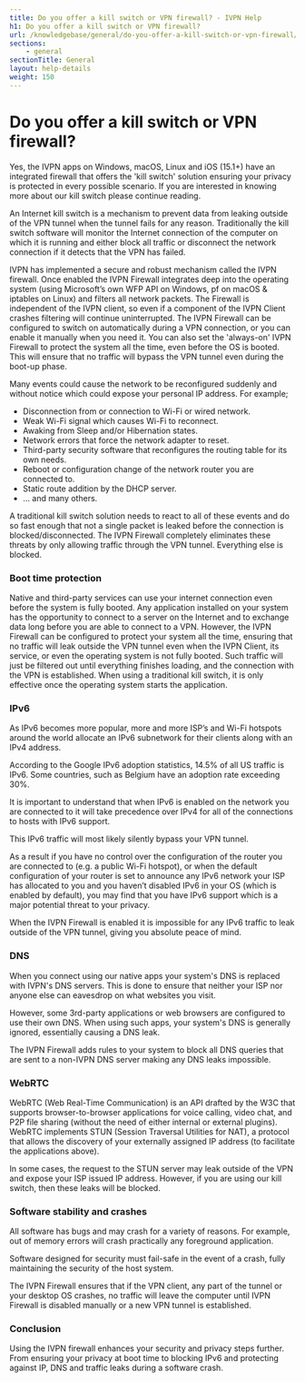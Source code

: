 ```yaml
---
title: Do you offer a kill switch or VPN firewall? - IVPN Help
h1: Do you offer a kill switch or VPN firewall?
url: /knowledgebase/general/do-you-offer-a-kill-switch-or-vpn-firewall/
sections:
    - general
sectionTitle: General
layout: help-details
weight: 150
---
```

# Do you offer a kill switch or VPN firewall?

Yes, the IVPN apps on Windows, macOS, Linux and iOS (15.1+) have an integrated firewall that offers the 'kill switch' solution ensuring your privacy is protected in every possible scenario. If you are interested in knowing more about our kill switch please continue reading.

An Internet kill switch is a mechanism to prevent data from leaking outside of the VPN tunnel when the tunnel fails for any reason. Traditionally the kill switch software will monitor the Internet connection of the computer on which it is running and either block all traffic or disconnect the network connection if it detects that the VPN has failed.

IVPN has implemented a secure and robust mechanism called the IVPN firewall. Once enabled the IVPN Firewall integrates deep into the operating system (using Microsoft’s own WFP API on Windows, pf on macOS & iptables on Linux) and filters all network packets. The Firewall is independent of the IVPN client, so even if a component of the IVPN Client crashes filtering will continue uninterrupted. The IVPN Firewall can be configured to switch on automatically during a VPN connection, or you can enable it manually when you need it. You can also set the 'always-on' IVPN Firewall to protect the system all the time, even before the OS is booted. This will ensure that no traffic will bypass the VPN tunnel even during the boot-up phase.

Many events could cause the network to be reconfigured suddenly and without notice which could expose your personal IP address. For example;

- Disconnection from or connection to Wi-Fi or wired network.
- Weak Wi-Fi signal which causes Wi-Fi to reconnect.
- Awaking from Sleep and/or Hibernation states.
- Network errors that force the network adapter to reset.
- Third-party security software that reconfigures the routing table for its own needs.
- Reboot or configuration change of the network router you are connected to.
- Static route addition by the DHCP server.
- … and many others.

A traditional kill switch solution needs to react to all of these events and do so fast enough that not a single packet is leaked before the connection is blocked/disconnected. The IVPN Firewall completely eliminates these threats by only allowing traffic through the VPN tunnel. Everything else is blocked.

### Boot time protection

Native and third-party services can use your internet connection even before the system is fully booted. Any application installed on your system has the opportunity to connect to a server on the Internet and to exchange data long before you are able to connect to a VPN. However, the IVPN Firewall can be configured to protect your system all the time, ensuring that no traffic will leak outside the VPN tunnel even when the IVPN Client, its service, or even the operating system is not fully booted. Such traffic will just be filtered out until everything finishes loading, and the connection with the VPN is established. When using a traditional kill switch, it is only effective once the operating system starts the application.

### IPv6

As IPv6 becomes more popular, more and more ISP’s and Wi-Fi hotspots around the world allocate an IPv6 subnetwork for their clients along with an IPv4 address.

According to the Google IPv6 adoption statistics, 14.5% of all US traffic is IPv6. Some countries, such as Belgium have an adoption rate exceeding 30%.

It is important to understand that when IPv6 is enabled on the network you are connected to it will take precedence over IPv4 for all of the connections to hosts with IPv6 support.

This IPv6 traffic will most likely silently bypass your VPN tunnel.

As a result if you have no control over the configuration of the router you are connected to (e.g. a public Wi-Fi hotspot), or when the default configuration of your router is set to announce any IPv6 network your ISP has allocated to you and you haven’t disabled IPv6 in your OS (which is enabled by default), you may find that you have IPv6 support which is a major potential threat to your privacy.

When the IVPN Firewall is enabled it is impossible for any IPv6 traffic to leak outside of the VPN tunnel, giving you absolute peace of mind.

### DNS

When you connect using our native apps your system's DNS is replaced with IVPN's DNS servers. This is done to ensure that neither your ISP nor anyone else can eavesdrop on what websites you visit.

However, some 3rd-party applications or web browsers are configured to use their own DNS. When using such apps, your system's DNS is generally ignored, essentially causing a DNS leak. 

The IVPN Firewall adds rules to your system to block all DNS queries that are sent to a non-IVPN DNS server making any DNS leaks impossible.

### WebRTC

WebRTC (Web Real-Time Communication) is an API drafted by the W3C that supports browser-to-browser applications for voice calling, video chat, and P2P file sharing (without the need of either internal or external plugins). WebRTC implements STUN (Session Traversal Utilities for NAT), a protocol that allows the discovery of your externally assigned IP address (to facilitate the applications above).

In some cases, the request to the STUN server may leak outside of the VPN and expose your ISP issued IP address. However, if you are using our kill switch, then these leaks will be blocked.

### Software stability and crashes

All software has bugs and may crash for a variety of reasons. For example, out of memory errors will crash practically any foreground application.

Software designed for security must fail-safe in the event of a crash, fully maintaining the security of the host system.

The IVPN Firewall ensures that if the VPN client, any part of the tunnel or your desktop OS crashes, no traffic will leave the computer until IVPN Firewall is disabled manually or a new VPN tunnel is established.

### Conclusion

Using the IVPN firewall enhances your security and privacy steps further. From ensuring your privacy at boot time to blocking IPv6 and protecting against IP, DNS and traffic leaks during a software crash.
